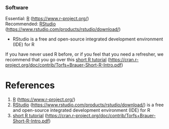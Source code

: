 ### Software ###
Essential: [R](https://www.r-project.org/) (https://www.r-project.org/)   
Recommended: [RStudio](https://www.rstudio.com/products/rstudio/download/) (https://www.rstudio.com/products/rstudio/download/)

* RStudio is a free and open-source integrated development environment (IDE) for R  

If you have never used R before, or if you feel that you need a refresher, we recommend that you go over this [short R tutorial](https://cran.r-project.org/doc/contrib/Torfs+Brauer-Short-R-Intro.pdf) (https://cran.r-project.org/doc/contrib/Torfs+Brauer-Short-R-Intro.pdf)    


# References #
1. [R](https://www.r-project.org/) (https://www.r-project.org/)
2. [RStudio](https://www.rstudio.com/products/rstudio/download/) (https://www.rstudio.com/products/rstudio/download/) is a free and open-source integrated development environment (IDE) for R
3. [short R tutorial](https://cran.r-project.org/doc/contrib/Torfs+Brauer-Short-R-Intro.pdf) (https://cran.r-project.org/doc/contrib/Torfs+Brauer-Short-R-Intro.pdf)
